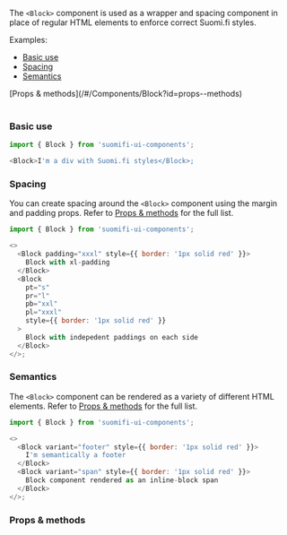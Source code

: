 The `<Block>` component is used as a wrapper and spacing component in place of regular HTML elements to enforce correct Suomi.fi styles.

Examples:

- [Basic use](/#/Components/Block?id=basic-use)
- [Spacing](/#/Components/Block?id=spacing)
- [Semantics](/#/Components/Block?id=semantics)

<div style="margin-bottom: 40px">
  [Props & methods](/#/Components/Block?id=props--methods)
</div>

### Basic use

```js
import { Block } from 'suomifi-ui-components';

<Block>I'm a div with Suomi.fi styles</Block>;
```

### Spacing

You can create spacing around the `<Block>` component using the margin and padding props. Refer to [Props & methods](/#/Components/Block?id=props--methods) for the full list.

```js
import { Block } from 'suomifi-ui-components';

<>
  <Block padding="xxxl" style={{ border: '1px solid red' }}>
    Block with xl-padding
  </Block>
  <Block
    pt="s"
    pr="l"
    pb="xxl"
    pl="xxxl"
    style={{ border: '1px solid red' }}
  >
    Block with indepedent paddings on each side
  </Block>
</>;
```

### Semantics

The `<Block>` component can be rendered as a variety of different HTML elements. Refer to [Props & methods](/#/Components/Block?id=props--methods) for the full list.

```js
import { Block } from 'suomifi-ui-components';

<>
  <Block variant="footer" style={{ border: '1px solid red' }}>
    I'm semantically a footer
  </Block>
  <Block variant="span" style={{ border: '1px solid red' }}>
    Block component rendered as an inline-block span
  </Block>
</>;
```

### Props & methods
